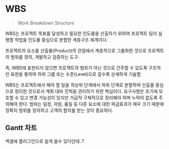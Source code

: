# WBS

> Work Breakdown Structure

WBS는 프로젝트 목표를 달성하고 필요한 인도물을 산출하기 위하여 프로젝트 팀이 실행할 작업을 인도물 중심으로 분할한 계층구조 체계이다.

프로젝트의 요소를 산출물(Product)의 관점에서 계층적으로 그룹화한 것으로 프로젝트의 범위를 정의, 개발하고 검증하는 도구.

즉, WBS에 표현되지 않으면 프로젝트의 범위가 아닌 것으로 간주할 수 있도록 구조적인 표현을 통하여 하위 그룹 또는 수준(Level)으로 갈수록 상세하게 기술함

WBS는 프로젝트에서 해야 할 일을 최상위 단계에서 하위 단계로 분할하여 산출물 중심으로 정리한 것으로서 계획 대비 진척을 관리하기 위한 핵심이다. 요구사항은 초기에 모호할 수 있고 변경 가능성이 있지만 가급적 구체적으로 정리해야 하며 누락이 없도록 주의해야 한다. 범위는 일정, 자원, 품질 등 다른 요소에 대한 파급효과가 매우 크기 때문에 정확히 범위를 정의하고 고객의 합의를 받는 것이 중요하다.

## Gantt 차트

엑셀에 플러그인으로 쉽게 쓸수 있다던데..?

